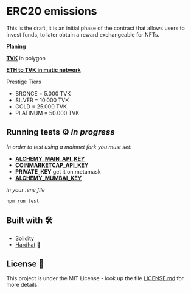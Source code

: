# ERC20 emissions

This is the draft, it is an initial phase of the contract that allows users to invest funds, to later obtain a reward exchangeable for NFTs.

[**Planing**](https://docs.google.com/document/d/1u8cs_PrxGBKHLk9jD1hM3G9rWKKh6PRRvu39L9QyFG8/edit?ts=60e5a921#heading=h.s2ybe8291aua)  

[**TVK**](https://polygonscan.com/token/0x5667dcc0ab74d1b1355c3b2061893399331b57e2) in polygon

[**ETH to TVK in matic network**](https://wallet.matic.network/)


Prestige Tiers

 - BRONCE = 5.000 TVK
 - 	SILVER = 10.000 TVK
 - 	GOLD = 25.000 TVK
 - 	PLATINUM = 50.000 TVK

## Running tests ⚙️ _in progress_

_In order to test using a mainnet fork you must set:_

* [**ALCHEMY_MAIN_API_KEY**](https://dashboard.alchemyapi.io/apps)  
* [**COINMARKETCAP_API_KEY**](https://pro.coinmarketcap.com/account)
* **PRIVATE_KEY** get it on metamask
* [**ALCHEMY_MUMBAI_KEY**](https://dashboard.alchemyapi.io/)

_in your .env file_

```
npm run test
```

## Built with 🛠️

- [Solidity](https://docs.soliditylang.org/en/v0.6.6/)
- [Hardhat](https://hardhat.org/) 👷

## License 📄

This project is under the MIT License - look up the file [LICENSE.md](LICENSE.md) for more details.